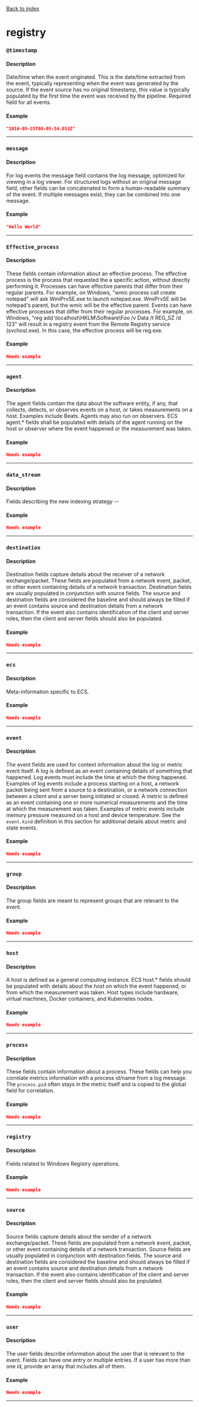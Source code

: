[Back to index](README.md)

# registry

### `@timestamp`

#### Description
Date/time when the event originated.
This is the date/time extracted from the event, typically representing when the event was generated by the source.
If the event source has no original timestamp, this value is typically populated by the first time the event was received by the pipeline.
Required field for all events.
#### Example

```json
"2016-05-23T08:05:34.853Z"
```
<hr>

### `message`

#### Description
For log events the message field contains the log message, optimized for viewing in a log viewer.
For structured logs without an original message field, other fields can be concatenated to form a human-readable summary of the event.
If multiple messages exist, they can be combined into one message.
#### Example

```json
"Hello World"
```
<hr>

### `Effective_process`

#### Description
These fields contain information about an effective process.
The effective process is the process that requested the a specific action, without directly performing it.
Processes can have effective parents that differ from their regular parents. For example, on Windows, "wmic process call create notepad" will ask WmiPrvSE.exe to launch notepad.exe. WmiPrvSE will be notepad's parent, but the wmic will be the effective parent.
Events can have effective processes that differ from their regular processes. For example, on Windows, "reg add \\localhost\HKLM\Software\Foo /v Data /t REG_SZ /d 123"  will result in a registry event from the Remote Registry service (svchost.exe). In this case, the effective process will be reg.exe.
#### Example

```json
Needs example

```
<hr>

### `agent`

#### Description
The agent fields contain the data about the software entity, if any, that collects, detects, or observes events on a host, or takes measurements on a host.
Examples include Beats. Agents may also run on observers. ECS agent.* fields shall be populated with details of the agent running on the host or observer where the event happened or the measurement was taken.
#### Example

```json
Needs example

```
<hr>

### `data_stream`

#### Description
Fields describing the new indexing strategy <type>-<dataset>-<namespace>
#### Example

```json
Needs example

```
<hr>

### `destination`

#### Description
Destination fields capture details about the receiver of a network exchange/packet. These fields are populated from a network event, packet, or other event containing details of a network transaction.
Destination fields are usually populated in conjunction with source fields. The source and destination fields are considered the baseline and should always be filled if an event contains source and destination details from a network transaction. If the event also contains identification of the client and server roles, then the client and server fields should also be populated.
#### Example

```json
Needs example

```
<hr>

### `ecs`

#### Description
Meta-information specific to ECS.
#### Example

```json
Needs example

```
<hr>

### `event`

#### Description
The event fields are used for context information about the log or metric event itself.
A log is defined as an event containing details of something that happened. Log events must include the time at which the thing happened. Examples of log events include a process starting on a host, a network packet being sent from a source to a destination, or a network connection between a client and a server being initiated or closed. A metric is defined as an event containing one or more numerical measurements and the time at which the measurement was taken. Examples of metric events include memory pressure measured on a host and device temperature. See the `event.kind` definition in this section for additional details about metric and state events.
#### Example

```json
Needs example

```
<hr>

### `group`

#### Description
The group fields are meant to represent groups that are relevant to the event.
#### Example

```json
Needs example

```
<hr>

### `host`

#### Description
A host is defined as a general computing instance.
ECS host.* fields should be populated with details about the host on which the event happened, or from which the measurement was taken. Host types include hardware, virtual machines, Docker containers, and Kubernetes nodes.
#### Example

```json
Needs example

```
<hr>

### `process`

#### Description
These fields contain information about a process.
These fields can help you correlate metrics information with a process id/name from a log message.  The `process.pid` often stays in the metric itself and is copied to the global field for correlation.
#### Example

```json
Needs example

```
<hr>

### `registry`

#### Description
Fields related to Windows Registry operations.
#### Example

```json
Needs example

```
<hr>

### `source`

#### Description
Source fields capture details about the sender of a network exchange/packet. These fields are populated from a network event, packet, or other event containing details of a network transaction.
Source fields are usually populated in conjunction with destination fields. The source and destination fields are considered the baseline and should always be filled if an event contains source and destination details from a network transaction. If the event also contains identification of the client and server roles, then the client and server fields should also be populated.
#### Example

```json
Needs example

```
<hr>

### `user`

#### Description
The user fields describe information about the user that is relevant to the event.
Fields can have one entry or multiple entries. If a user has more than one id, provide an array that includes all of them.
#### Example

```json
Needs example

```
<hr>


